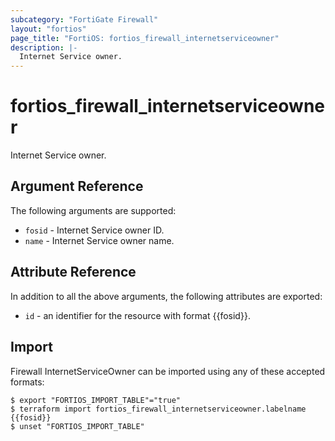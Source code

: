 ```yaml
---
subcategory: "FortiGate Firewall"
layout: "fortios"
page_title: "FortiOS: fortios_firewall_internetserviceowner"
description: |-
  Internet Service owner.
---
```


# fortios_firewall_internetserviceowner
Internet Service owner.

## Argument Reference

The following arguments are supported:

* `fosid` - Internet Service owner ID.
* `name` - Internet Service owner name.


## Attribute Reference

In addition to all the above arguments, the following attributes are exported:
* `id` - an identifier for the resource with format {{fosid}}.

## Import

Firewall InternetServiceOwner can be imported using any of these accepted formats:
```
$ export "FORTIOS_IMPORT_TABLE"="true"
$ terraform import fortios_firewall_internetserviceowner.labelname {{fosid}}
$ unset "FORTIOS_IMPORT_TABLE"
```
